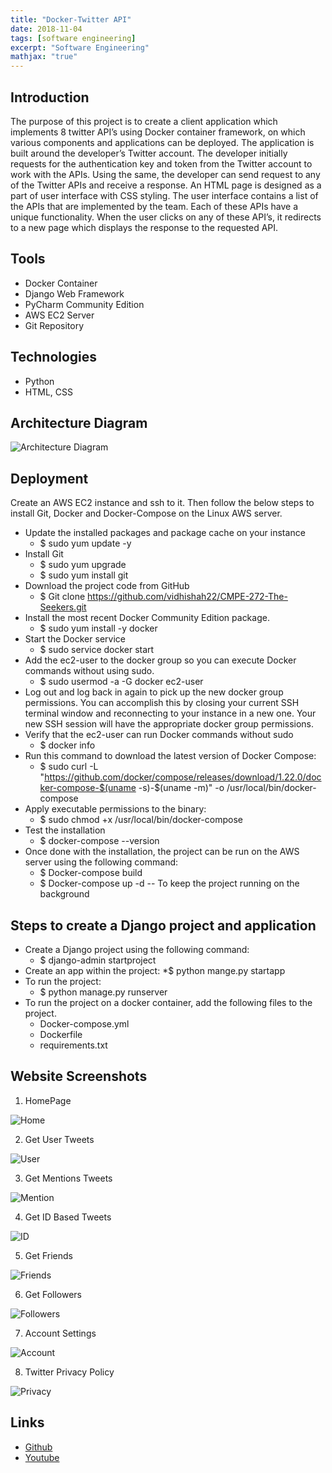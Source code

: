 ```yaml
---
title: "Docker-Twitter API"
date: 2018-11-04
tags: [software engineering]
excerpt: "Software Engineering"
mathjax: "true"
---
```


## Introduction

The purpose of this project is to create a client application which implements 8 twitter API’s using Docker container framework, on which various components and applications can be deployed. The
application is built around the developer’s Twitter account. The developer initially requests for the authentication key and token from the Twitter account to work with the APIs. Using the same, the
developer can send request to any of the Twitter APIs and receive a response. An HTML page is designed as a part of user interface with CSS styling. The user interface contains a list of the APIs that are
implemented by the team. Each of these APIs have a unique functionality. When the user clicks on any of these API’s, it redirects to a new page which displays the response to the requested API.

## Tools

* Docker Container
* Django Web Framework
* PyCharm Community Edition
* AWS EC2 Server
* Git Repository

## Technologies

* Python
* HTML, CSS

## Architecture Diagram
 
<img src="{{ site.url }}{{ site.baseurl }}/images/DockerTwitter/ArchT.png" alt="Architecture Diagram">

## Deployment

Create an AWS EC2 instance and ssh to it. Then follow the below steps to install Git, Docker and Docker-Compose on the Linux AWS server.

* Update the installed packages and package cache on your instance
  * $ sudo yum update -y
* Install Git
  * $ sudo yum upgrade
  * $ sudo yum install git
* Download the project code from GitHub
  * $ Git clone https://github.com/vidhishah22/CMPE-272-The-Seekers.git
* Install the most recent Docker Community Edition package.
  * $ sudo yum install -y docker
* Start the Docker service
  * $ sudo service docker start
* Add the ec2-user to the docker group so you can execute Docker commands without using sudo.
  * $ sudo usermod -a -G docker ec2-user
* Log out and log back in again to pick up the new docker group permissions. You can accomplish this by closing your current SSH terminal window and reconnecting to your instance in a new one. Your
new SSH session will have the appropriate docker group permissions.
* Verify that the ec2-user can run Docker commands without sudo
  * $ docker info
* Run this command to download the latest version of Docker Compose:
  * $ sudo curl -L "https://github.com/docker/compose/releases/download/1.22.0/docker-compose-$(uname -s)-$(uname -m)" -o /usr/local/bin/docker-compose
* Apply executable permissions to the binary:
  * $ sudo chmod +x /usr/local/bin/docker-compose
* Test the installation
  * $ docker-compose --version
* Once done with the installation, the project can be run on the AWS server using the following command:
  * $ Docker-compose build
  * $ Docker-compose up -d -- To keep the project running on the background
  
## Steps to create a Django project and application

* Create a Django project using the following command:
  * $ django-admin startproject <projectname>
* Create an app within the project:
  *$ python mange.py startapp <appname>
* To run the project:
  * $ python manage.py runserver
* To run the project on a docker container, add the following files to the project.
  * Docker-compose.yml
  * Dockerfile
  * requirements.txt
  
## Website Screenshots

1. HomePage
<img src="{{ site.url }}{{ site.baseurl }}/images/DockerTwitter/Home.png" alt="Home">

2. Get User Tweets
<img src="{{ site.url }}{{ site.baseurl }}/images/DockerTwitter/User.png" alt="User">

3. Get Mentions Tweets
<img src="{{ site.url }}{{ site.baseurl }}/images/DockerTwitter/Mention.png" alt="Mention">

4. Get ID Based Tweets
<img src="{{ site.url }}{{ site.baseurl }}/images/DockerTwitter/ID.png" alt="ID">

5. Get Friends
<img src="{{ site.url }}{{ site.baseurl }}/images/DockerTwitter/Friends.png" alt="Friends">

6. Get Followers
<img src="{{ site.url }}{{ site.baseurl }}/images/DockerTwitter/Followers.png" alt="Followers">

7. Account Settings
<img src="{{ site.url }}{{ site.baseurl }}/images/DockerTwitter/Account.png" alt="Account">

8. Twitter Privacy Policy
<img src="{{ site.url }}{{ site.baseurl }}/images/DockerTwitter/Privacy.png" alt="Privacy">

## Links

* [Github](https://github.com/reetika-goel)
* [Youtube](https://youtu.be/z5zCCflalUk)
